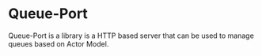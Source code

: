 # Queue-Port

Queue-Port is a library is a HTTP based server that can be used to manage queues based on Actor Model.